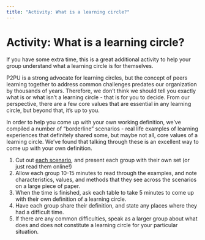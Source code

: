 ```yaml
---
title: "Activity: What is a learning circle?"
---
```

# Activity: What is a learning circle?

If you have some extra time, this is a great additional activity to help your group understand what a learning circle is for themselves.

P2PU is a strong advocate for learning circles, but the concept of peers learning together to address common challenges predates our organization by thousands of years. Therefore, we don’t think we should tell you exactly what is or what isn’t a learning circle - that is for you to decide. From our perspective, there are a few core values that are essential in any learning circle, but beyond that, it’s up to you.

In order to help you come up with your own working definition, we’ve compiled a number of “borderline” scenarios - real life examples of learning experiences that definitely shared some, but maybe not all, core values of a learning circle. We’ve found that talking through these is an excellent way to come up with your own definition.

1. Cut out [each scenario](https://community.p2pu.org/t/what-is-a-learning-circle-to-you/3069), and present each group with their own set (or just read them online!)
1. Allow each group 10-15 minutes to read through the examples, and note characteristics, values, and methods that they see across the scenarios on a large piece of paper.
1. When the time is finished, ask each table to take 5 minutes to come up with their own definition of a learning circle.
1. Have each group share their definition, and state any places where they had a difficult time.
1. If there are any common difficulties, speak as a larger group about what does and does not constitute a learning circle for your particular situation.
